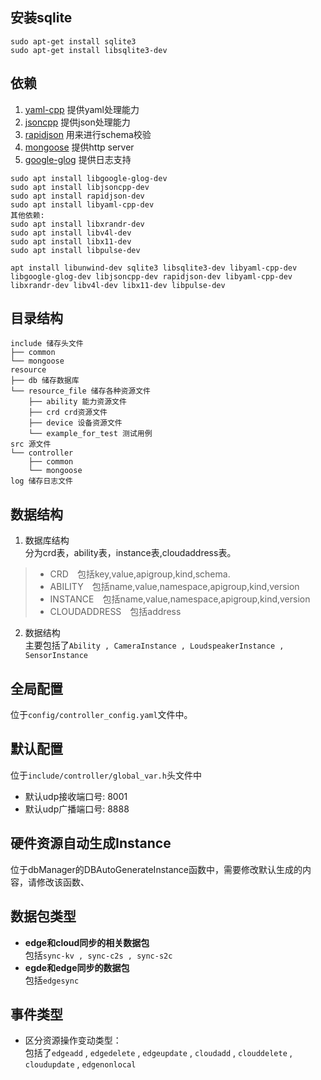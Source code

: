 ## 安装sqlite
`sudo apt-get install sqlite3`   
`sudo apt-get install libsqlite3-dev`
## 依赖
1. [yaml-cpp](https://github.com/jbeder/yaml-cpp) 提供yaml处理能力
2. [jsoncpp](https://github.com/open-source-parsers/jsoncpp) 提供json处理能力
3. [rapidjson](https://github.com/Tencent/rapidjson) 用来进行schema校验
4. [mongoose](https://github.com/cesanta/mongoose) 提供http server  
5. [google-glog](https://github.com/google/glog) 提供日志支持
```
sudo apt install libgoogle-glog-dev
sudo apt install libjsoncpp-dev
sudo apt install rapidjson-dev 
sudo apt install libyaml-cpp-dev
其他依赖:
sudo apt install libxrandr-dev
sudo apt install libv4l-dev
sudo apt install libx11-dev
sudo apt install libpulse-dev
```
```
apt install libunwind-dev sqlite3 libsqlite3-dev libyaml-cpp-dev  libgoogle-glog-dev libjsoncpp-dev rapidjson-dev libyaml-cpp-dev libxrandr-dev libv4l-dev libx11-dev libpulse-dev
```

## 目录结构
```text
include 储存头文件
├── common
└── mongoose
resource
├── db 储存数据库
└── resource_file 储存各种资源文件
    ├── ability 能力资源文件
    ├── crd crd资源文件
    ├── device 设备资源文件
    └── example_for_test 测试用例
src 源文件
└── controller
    ├── common
    └── mongoose
log 储存日志文件
```
## 数据结构
1. 数据库结构  
分为crd表，ability表，instance表,cloudaddress表。  
> - CRD&emsp;包括key,value,apigroup,kind,schema.  
> - ABILITY&emsp;包括name,value,namespace,apigroup,kind,version
> - INSTANCE&emsp;包括name,value,namespace,apigroup,kind,version
> - CLOUDADDRESS&emsp;包括address
2. 数据结构  
主要包括了`Ability , CameraInstance , LoudspeakerInstance , SensorInstance`

## 全局配置
位于`config/controller_config.yaml`文件中。

## 默认配置
位于`include/controller/global_var.h`头文件中
- 默认udp接收端口号: 8001
- 默认udp广播端口号: 8888

## 硬件资源自动生成Instance
位于dbManager的DBAutoGenerateInstance函数中，需要修改默认生成的内容，请修改该函数、


## 数据包类型
- **edge和cloud同步的相关数据包**  
包括`sync-kv , sync-c2s , sync-s2c`
- **egde和edge同步的数据包**   
包括`edgesync`

## 事件类型
- 区分资源操作变动类型：  
包括了`edgeadd` , `edgedelete` , `edgeupdate` , `cloudadd` , `clouddelete` , `cloudupdate` , `edgenonlocal`

